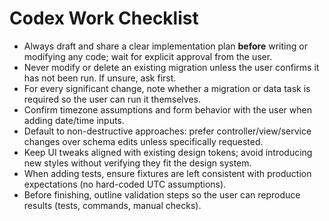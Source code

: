 # Codex Work Checklist

- Always draft and share a clear implementation plan **before** writing or modifying any code; wait for explicit approval from the user.
- Never modify or delete an existing migration unless the user confirms it has not been run. If unsure, ask first.
- For every significant change, note whether a migration or data task is required so the user can run it themselves.
- Confirm timezone assumptions and form behavior with the user when adding date/time inputs.
- Default to non-destructive approaches: prefer controller/view/service changes over schema edits unless specifically requested.
- Keep UI tweaks aligned with existing design tokens; avoid introducing new styles without verifying they fit the design system.
- When adding tests, ensure fixtures are left consistent with production expectations (no hard-coded UTC assumptions).
- Before finishing, outline validation steps so the user can reproduce results (tests, commands, manual checks).
